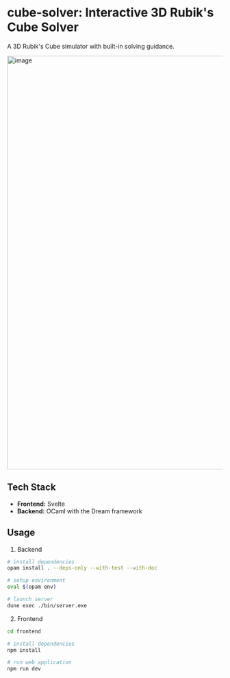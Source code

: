 # cube-solver: Interactive 3D Rubik's Cube Solver
A 3D Rubik's Cube simulator with built-in solving guidance.

<img width="1917" height="964" alt="image" src="https://github.com/user-attachments/assets/09f36e22-cb45-4abc-9a78-f3850bee3506" />

## Tech Stack
* **Frontend:** Svelte
* **Backend:** OCaml with the Dream framework

## Usage

1. Backend
```bash
# install dependencies
opam install . --deps-only --with-test --with-doc

# setup environment
eval $(opam env)

# launch server
dune exec ./bin/server.exe
```

2. Frontend
```bash
cd frontend

# install dependencies
npm install

# run web application
npm run dev
```
